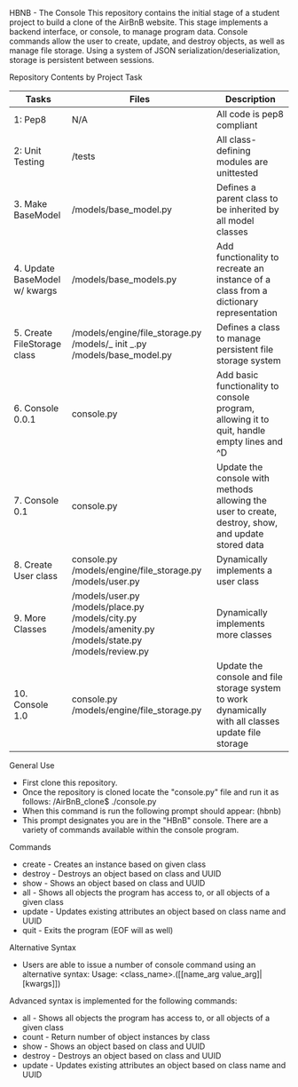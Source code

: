 HBNB - The Console
 This repository contains the initial stage of a student project to build a clone of the AirBnB website. This stage implements a backend interface, or console, to manage program data. Console commands allow the user to create, update, and destroy objects, as well as manage file storage. Using a system of JSON serialization/deserialization, storage is persistent between sessions.

Repository Contents by Project Task

| Tasks                         | Files                  | Description           |
| ------------------------------| ---------------------- | ----------------------|
| 1: Pep8                       | N/A                    | All code is pep8 compliant |
| 2: Unit Testing               | /tests                 | All class-defining modules are unittested |
| 3. Make BaseModel             | /models/base_model.py  | Defines a parent class to be inherited by all model classes|
| 4. Update BaseModel w/ kwargs | /models/base_models.py | Add functionality to recreate an instance of a class from a dictionary representation |
| 5. Create FileStorage class | /models/engine/file_storage.py /models/_ init _.py /models/base_model.py | Defines a class to manage persistent file storage system |
| 6. Console 0.0.1 | console.py | Add basic functionality to console program, allowing it to quit, handle empty lines and ^D |
| 7. Console 0.1 | console.py | Update the console with methods allowing the user to create, destroy, show, and update stored data |
| 8. Create User class | console.py /models/engine/file_storage.py /models/user.py | Dynamically implements a user class |
| 9. More Classes | /models/user.py /models/place.py /models/city.py /models/amenity.py /models/state.py /models/review.py | Dynamically implements more classes |
| 10. Console 1.0 | console.py /models/engine/file_storage.py | Update the console and file storage system to work dynamically with all classes update file storage |

General Use

 * First clone this repository.
 * Once the repository is cloned locate the "console.py" file and run it as follows:
 /AirBnB_clone$ ./console.py
 * When this command is run the following prompt should appear:
 (hbnb)
 * This prompt designates you are in the "HBnB" console. There are a variety of commands available within the console program.

Commands
 * create - Creates an instance based on given class
 * destroy - Destroys an object based on class and UUID
 * show - Shows an object based on class and UUID
 * all - Shows all objects the program has access to, or all objects of a given class
 * update - Updates existing attributes an object based on class name and UUID
 * quit - Exits the program (EOF will as well)

Alternative Syntax
 * Users are able to issue a number of console command using an alternative syntax:
 Usage: <class_name>.<command>([<id>[name_arg value_arg]|[kwargs]])

Advanced syntax is implemented for the following commands:
 * all - Shows all objects the program has access to, or all objects of a given class
 * count - Return number of object instances by class
 * show - Shows an object based on class and UUID
 * destroy - Destroys an object based on class and UUID
 * update - Updates existing attributes an object based on class name and UUID